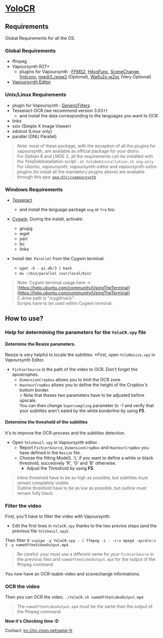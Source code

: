 [YoloCR](http://gogs.seigi.tk/Yuri/YoloCR/)
========

Requirements
--------

Global Requirements for all the OS.

### Global Requirements

* ffmpeg
* Vapoursynth R27+
    * plugins for Vapoursynth : [FFMS2](https://github.com/FFMS/ffms2), [HAvsFunc](http://forum.doom9.org/showthread.php?t=166582), [SceneChange](http://forum.doom9.org/showthread.php?t=166769), [fmtconv](http://forum.doom9.org/showthread.php?t=166504), [nnedi3_rpow2](http://forum.doom9.org/showthread.php?t=172652) (Optional), [Waifu2x-w2xc](http://forum.doom9.org/showthread.php?t=172390) (Very Optional)
 * [Vapoursynth Editor](https://bitbucket.org/mystery_keeper/vapoursynth-editor)

### Unix/Linux Requirements

* plugin for Vapoursynth : [GenericFilters](https://github.com/myrsloik/GenericFilters)
* Tesseract-OCR (we recommend version 3.03+)
  * and install the data corresponding to the languages you want to OCR
* links
* sxiv (Simple X Image Viewer)
* xdotool (Linux only)
* parallel (GNU Parallel)

>*Note*: most of these package, with the exception of all the plugins for vapoursynth, are available as official package for your distro.
><br>For Debian 8 and LMDE 2, all the requirements can be installed with the YoloDebInstallation script : `sh YoloDebInstallation.sh eng-only`
><br>For Ubuntu, *vapoursynth*, *vapoursynth-editor* and  *vapoursynth-extra-plugins* (to install all the mandatory plugins above) are available through this ppa: [`ppa:djcj/vapoursynth`](https://launchpad.net/~djcj/+archive/ubuntu/vapoursynth)

### Windows Requirements

* [Tesseract](https://code.google.com/p/tesseract-ocr/downloads/detail?name=tesseract-ocr-setup-3.02.02.exe)
  * and install the language package `eng` or `fra` too.
* [Cygwin](https://www.cygwin.com/). During the install, activate: 
  * gnupg
  * wget
  * perl
  * bc
  * links

* Install `GNU Parallel` from the Cygwin terminal:
  * `wget -O - pi.dk/3 | bash`
  * `mv ~/bin/parallel /usr/local/bin/`

>*Note*: Cygwin terminal usage here → [https://help.ubuntu.com/community/UsingTheTerminal](https://help.ubuntu.com/community/UsingTheTerminal)
><br>C drive path is "/cygdrive/c".
><br>Scripts have to be used within Cygwin terminal.

How to use?
----------

### Help for determining the parameters for the `YoloCR.vpy` file

#### Determine the Resize parameters.

Resize is very helpful to locate the subtitles.
*First, open `YoloResize.vpy` in Vapoursynth Editor.
  * `FichierSource` is the path of the video to OCR. Don't forget the apostrophes.
	* `DimensionCropbox` allows you to limit the OCR zone.
	* `HauteurCropBox` allows you to define the height of the Cropbox's bottom border.
	<br>> Note that theses two parameters have to be adjusted before upscale.
	<br>You can then change `Supersampling` parameter to -1 and verify that your subtitles aren't eated by the white borderline by using **F5**.

#### Determine the threshold of the subtitles

It's to improve the OCR-process and the subtitles detection.
* Open `YoloSeuil.vpy` in Vapoursynth editor.
  * Report `FichierSource`, `DimensionCropBox` and `HauteurCropBox` you have defined in the `Resize` file.
  * Choose the fitting ModeS. 'L' if you want to define a white or black threshold, succesively 'R', 'G' and 'B' otherwise.
	* Adjust the Threshold by using **F5**.

> Inline threshold have to be as high as possible, but subtitles must remain completely visible.
> <br>Outline threshold have to be as low as possible, but outline must remain fully black.

### Filter the video

First, you'll have to filter the video with Vapoursynth. 
  * Edit the first lines in `YoloCR.vpy` thanks to the two previos steps (and the previous file `YoloSeuil.vpy`).
 
Then filter it: `vspipe -y YoloCR.vpy - | ffmpeg -i - -c:v mpeg4 -qscale:v 3 -y nameOftheVideoOutput.mp4`
>Be careful: your must use a different name for your `FichierSource` in the previous files and `nameOftheVideoOutput.mp4` for the output of the ffmpeg command.

You now have an OCR-isable video and scenechange informations.

### OCR the video

Then you can OCR the video.
`./YoloCR.sh nameOftheVideoOutput.mp4`
> The `nameOftheVideoOutput.mp4` must be the same than the output of the ffmpeg command.

**Now it's Checking time :D**

Contact: [irc://irc.rizon.net/seigi-fr](irc://irc.rizon.net/seigi-fr)

